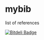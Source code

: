 mybib
=====

list of references


[![Bitdeli Badge](https://d2weczhvl823v0.cloudfront.net/shajoezhu/mybib/trend.png)](https://bitdeli.com/free "Bitdeli Badge")

